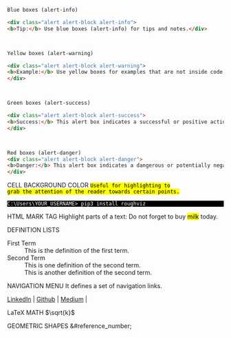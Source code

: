 


```html
Blue boxes (alert-info)

<div class="alert alert-block alert-info">
<b>Tip:</b> Use blue boxes (alert-info) for tips and notes.</div>



Yellow boxes (alert-warning)

<div class="alert alert-block alert-warning">
<b>Example:</b> Use yellow boxes for examples that are not inside code cells, or use for mathematical formulas if needed. Typically also used to display warning messages.
</div>



Green boxes (alert-success)

<div class="alert alert-block alert-success">
<b>Success:</b> This alert box indicates a successful or positive action.
</div>



Red boxes (alert-danger)
<div class="alert alert-block alert-danger">
<b>Danger:</b> This alert box indicates a dangerous or potentially negative action.
</div>

```
CELL BACKGROUND COLOR
<code style="background:yellow;color:black">Useful for highlighting to grab the attention of the reader towards certain points.</code>


<p style="background:black">
<code style="background:black;color:white">C:\Users\YOUR_USERNAME> pip3 install roughviz
</code>
</p>


HTML MARK TAG
Highlight parts of a text:
Do not forget to buy <mark>milk</mark> today.


DEFINITION LISTS
<dl>
<dt>First Term</dt>
<dd>This is the definition of the first term.</dd>
<dt>Second Term</dt>
<dd>This is one definition of the second term. </dd>
<dd>This is another definition of the second term.</dd>
</dl>


NAVIGATION MENU
It defines a set of navigation links.
<nav>
<a href=”https://www.google.com">LinkedIn</a> |
<a href=”/css/”>Github</a> |
<a href=”/js/”>Medium</a> |
</nav>


LaTeX MATH
$\sqrt{k}$


GEOMETRIC SHAPES
&#reference_number;
